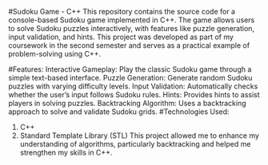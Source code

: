 #Sudoku Game - C++
This repository contains the source code for a console-based Sudoku game implemented in C++. The game allows users to solve Sudoku puzzles interactively, with features like puzzle generation, input validation, and hints. This project was developed as part of my coursework in the second semester and serves as a practical example of problem-solving using C++.

#Features:
Interactive Gameplay: Play the classic Sudoku game through a simple text-based interface.
Puzzle Generation: Generate random Sudoku puzzles with varying difficulty levels.
Input Validation: Automatically checks whether the user’s input follows Sudoku rules.
Hints: Provides hints to assist players in solving puzzles.
Backtracking Algorithm: Uses a backtracking approach to solve and validate Sudoku grids.
#Technologies Used:
1. C++
2. Standard Template Library (STL)
This project allowed me to enhance my understanding of algorithms, particularly backtracking and helped me strengthen my skills in C++.
